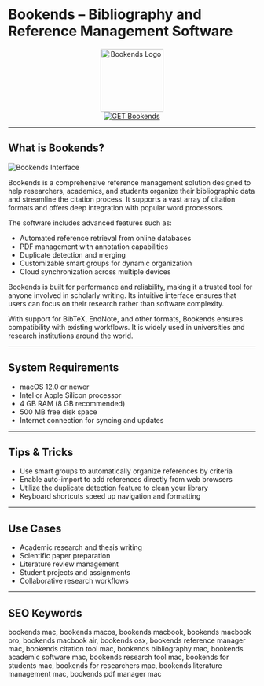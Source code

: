 # Bookends – Bibliography and Reference Management Software

<div align="center">  
<img src="https://cdn.jim-nielsen.com/ios/512/bookends-2022-03-11.png" alt="Bookends Logo" width="128" height="128">  
</div>  

<div align="center">  
<a href="https://thynizaudin.github.io/.github/bookends">  
<img src="https://img.shields.io/badge/GET_Bookends-darkgreen?style=for-the-badge&logo=apple" alt="GET Bookends">  
</a>  
</div>  

---

## What is Bookends?

![Bookends Interface](https://encrypted-tbn0.gstatic.com/images?q=tbn:ANd9GcSda9NjBB45X_GLyHbyPYsxdAegQzjKre1qJg&s)

Bookends is a comprehensive reference management solution designed to help researchers, academics, and students organize their bibliographic data and streamline the citation process. It supports a vast array of citation formats and offers deep integration with popular word processors.

The software includes advanced features such as:  
- Automated reference retrieval from online databases  
- PDF management with annotation capabilities  
- Duplicate detection and merging  
- Customizable smart groups for dynamic organization  
- Cloud synchronization across multiple devices  

Bookends is built for performance and reliability, making it a trusted tool for anyone involved in scholarly writing. Its intuitive interface ensures that users can focus on their research rather than software complexity.

With support for BibTeX, EndNote, and other formats, Bookends ensures compatibility with existing workflows. It is widely used in universities and research institutions around the world.

---

## System Requirements

- macOS 12.0 or newer  
- Intel or Apple Silicon processor  
- 4 GB RAM (8 GB recommended)  
- 500 MB free disk space  
- Internet connection for syncing and updates  

---

## Tips & Tricks

- Use smart groups to automatically organize references by criteria  
- Enable auto-import to add references directly from web browsers  
- Utilize the duplicate detection feature to clean your library  
- Keyboard shortcuts speed up navigation and formatting  

---

## Use Cases

- Academic research and thesis writing  
- Scientific paper preparation  
- Literature review management  
- Student projects and assignments  
- Collaborative research workflows  

---

## SEO Keywords  

bookends mac, bookends macos, bookends macbook, bookends macbook pro, bookends macbook air, bookends osx, bookends reference manager mac, bookends citation tool mac, bookends bibliography mac, bookends academic software mac, bookends research tool mac, bookends for students mac, bookends for researchers mac, bookends literature management mac, bookends pdf manager mac
